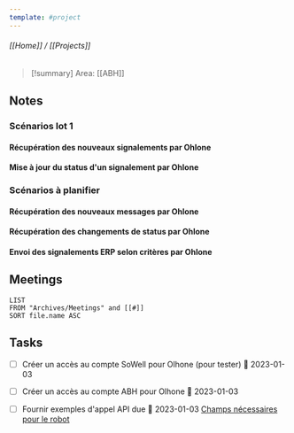 ```yaml
---
template: #project
---
```

###### [[Home]] / [[Projects]]

> [!summary]
> Area: [[ABH]]

## Notes
### Scénarios lot 1
#### Récupération des nouveaux signalements par Ohlone
#### Mise à jour du status d'un signalement par Ohlone
### Scénarios à planifier
#### Récupération des nouveaux messages par Ohlone
#### Récupération des changements de status par Ohlone
#### Envoi des signalements ERP selon critères par Ohlone

#### 
## Meetings
```dataview
LIST
FROM "Archives/Meetings" and [[#]]
SORT file.name ASC
```
## Tasks 
- [ ] Créer un accès au compte SoWell pour Olhone (pour tester) 📅 2023-01-03 
- [ ] Créer un accès au compte ABH pour Olhone 📅 2023-01-03 
- [ ] Fournir exemples d'appel API due 📅 2023-01-03 [Champs nécessaires pour le robot](message:%3C005001d91eb1$8be38a10$a3aa9e30$@ohlone.fr%3E)


